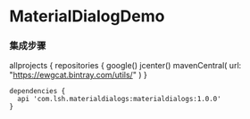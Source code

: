 # MaterialDialogDemo

### 集成步骤
   allprojects {
            repositories {
                 google()
                 jcenter()
                 mavenCentral(
                url: "https://ewgcat.bintray.com/utils/"
              )
    }
    
    dependencies {
      api 'com.lsh.materialdialogs:materialdialogs:1.0.0'
    }
